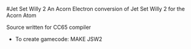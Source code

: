 #Jet Set Willy 2
An Acorn Electron conversion of Jet Set Willy 2 for the Acorn Atom

Source written for CC65 compiler

* To create gamecode: MAKE JSW2
